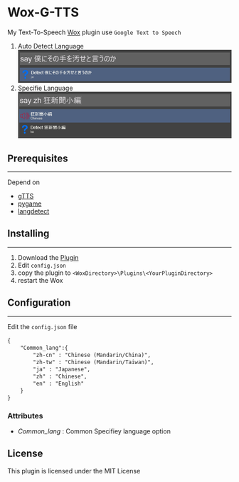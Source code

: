 Wox-G-TTS
======
My Text-To-Speech [Wox](http://www.getwox.com/) plugin use `Google Text to Speech`
1. Auto Detect Language
![Sample](img/detect_language.png)
2. Specifie Language
![Sample](img/specified_language.png)
## Prerequisites
---
Depend on 
* [gTTS](https://github.com/pndurette/gTTS)  
* [pygame](https://github.com/pygame/pygame)  
* [langdetect](https://github.com/Mimino666/langdetect)  

## Installing
---
1. Download the [Plugin](https://github.com/sd12582000/wox_g_tts/releases)
2. Edit `config.json`
3. copy the plugin to `<WoxDirectory>\Plugins\<YourPluginDirectory>`
4. restart the Wox
## Configuration
---
Edit the `config.json` file
```
{
    "Common_lang":{
        "zh-cn" : "Chinese (Mandarin/China)",
        "zh-tw" : "Chinese (Mandarin/Taiwan)",
        "ja" : "Japanese",
        "zh" : "Chinese",
        "en" : "English"
    }
}
```
### Attributes
* *Common_lang* : Common Specifiey language option 

## License
This plugin is licensed under the MIT License 